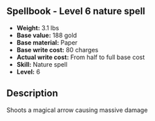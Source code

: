 ## Spellbook - Level 6 nature spell

- **Weight:** 3.1 lbs
- **Base value:** 188 gold
- **Base material:** Paper
- **Base write cost:** 80 charges
- **Actual write cost:** From half to full base cost
- **Skill:** Nature spell
- **Level:** 6

## Description

Shoots a magical arrow causing massive damage
